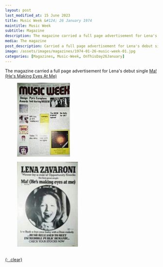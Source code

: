 ```yaml
---
layout: post
last_modified_at: 15 June 2023
title: Music Week &#124; 26 January 1974
maintitle: Music Week
subtitle: Magazine
description: The magazine carried a full page advertisement for Lena's debut single Ma! (He's Making Eyes At Me).
media: The magazine
post_description: Carried a full page advertisement for Lena's debut single Ma! (He's Making Eyes At Me).
image: /assets/images/magazines/1974-01-26-music-week-01.jpg
categories: [Magazines, Music-Week, OnThisDay26January]
---
```


The magazine carried a full page advertisement for Lena's debut single <a href="/discography/singles/1974-01-25-ma-hes-making-eyes-at-me-uk">Ma! (He's Making Eyes At Me)

<figure class="fig1">
<img src="/assets/images/magazines/1974-01-26-music-week-01.jpg" class="full-width"/>
</figure>

<figure class="fig2">
<img src="/assets/images/magazines/1974-01-26-music-week-02.jpg" class="full-width"/>
</figure>

<br />{: .clear}
